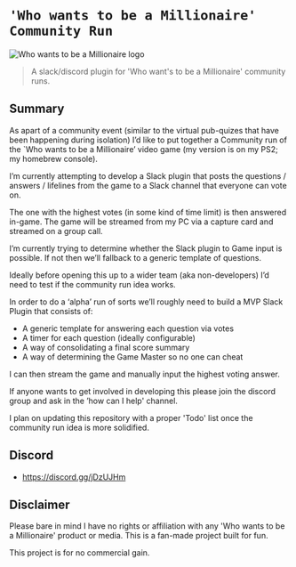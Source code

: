 # `'Who wants to be a Millionaire' Community Run`

![Who wants to be a Millionaire logo](https://upload.wikimedia.org/wikipedia/en/4/4e/Who_Wants_to_Be_a_Millionaire.png)

> A slack/discord plugin for 'Who want's to be a Millionaire' community runs.

## Summary
As apart of a community event (similar to the virtual pub-quizes that have been happening during isolation) I’d like to put together a Community run of the `Who wants to be a Millionaire’ video game (my version is on my PS2; my homebrew console). 

I’m currently attempting to develop a Slack plugin that posts the questions / answers / lifelines from the game to a Slack channel that everyone can vote on. 

The one with the highest votes (in some kind of time limit) is then answered in-game. The game will be streamed from my PC via a capture card and streamed on a group call. 

I’m currently trying to determine whether the Slack plugin to Game input is possible. If not then we’ll fallback to a generic template of questions. 

Ideally before opening this up to a wider team (aka non-developers) I’d need to test if the community run idea works. 

In order to do a ‘alpha’ run of sorts we’ll roughly need to build a MVP Slack Plugin that consists of:
- A generic template for answering each question via votes
- A timer for each question (ideally configurable)
- A way of consolidating a final score summary
- A way of determining the Game Master so no one can cheat

I can then stream the game and manually input the highest voting answer.

If anyone wants to get involved in developing this please join the discord group and ask in the ’how can I help' channel.

I plan on updating this repository with a proper 'Todo' list once the community run idea is more solidified.

## Discord

- https://discord.gg/jDzUJHm

## Disclaimer

Please bare in mind I have no rights or affiliation with any 'Who wants to be a Millionaire' product or media. This is a fan-made project built for fun.

This project is for no commercial gain. 
